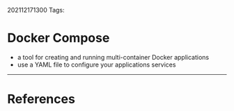 202112171300
Tags: 

# Docker Compose
- a tool for creating and running multi-container Docker applications
- use a YAML file to configure your applications services

---
# References